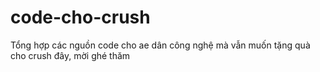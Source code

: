 # code-cho-crush
Tổng hợp các nguồn code cho ae dân công nghệ mà vẫn muốn tặng quà cho crush đây, mời ghé thăm 
